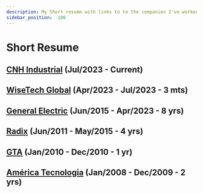 ```yaml
---
description: My Short resume with links to to the companies I've worked for
sidebar_position: -100
---
```


# Short Resume

## [CNH Industrial](./cnh-industrial.md) (Jul/2023 - Current)

## [WiseTech Global](./wisetech-global.md) (Apr/2023 - Jul/2023 - 3 mts)

## [General Electric](./general-electic.md) (Jun/2015 - Apr/2023 - 8 yrs)

## [Radix](./radix.md) (Jun/2011 - May/2015 - 4 yrs)

## [GTA](./gta.md) (Jan/2010 - Dec/2010 - 1 yr)

## [América Tecnologia](./america.md) (Jan/2008 - Dec/2009 - 2 yrs)

